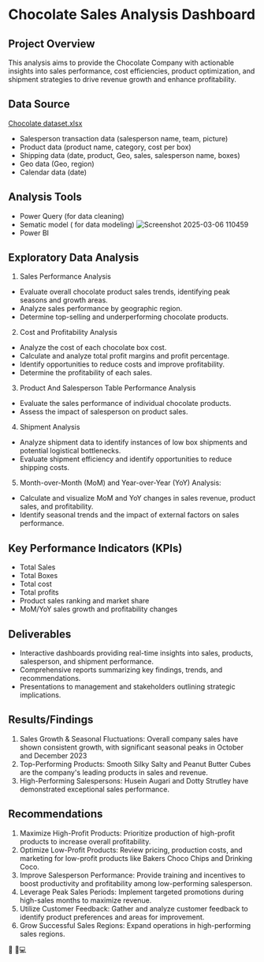 # Chocolate Sales Analysis Dashboard 

## Project Overview
This analysis aims to provide the Chocolate Company with actionable insights into sales performance, cost efficiencies, product optimization, and shipment strategies to drive revenue growth and enhance profitability.

## Data Source 
[Chocolate dataset.xlsx](https://github.com/user-attachments/files/19106246/Chocolate.dataset.xlsx)
- Salesperson transaction data (salesperson name, team, picture) 
- Product data (product name, category, cost per box)
- Shipping data (date, product, Geo, sales, salesperson name, boxes)
- Geo data (Geo, region)
- Calendar data (date)

## Analysis Tools
- Power Query (for data cleaning)
- Sematic model ( for data modeling)
![Screenshot 2025-03-06 110459](https://github.com/user-attachments/assets/83d4ea5e-6490-4ad6-839a-ad41a916f0f3)
- Power BI

## Exploratory Data Analysis

1. Sales Performance Analysis
- Evaluate overall chocolate product sales trends, identifying peak seasons and growth areas.
- Analyze sales performance by geographic region.
- Determine top-selling and underperforming chocolate products.

2. Cost and Profitability Analysis
- Analyze the cost of each chocolate box cost.
- Calculate and analyze total profit margins and profit percentage.
- Identify opportunities to reduce costs and improve profitability.
- Determine the profitability of each sales.
   
3. Product And Salesperson Table Performance Analysis
- Evaluate the sales performance of individual chocolate products.
- Assess the impact of salesperson on product sales.
 
4. Shipment Analysis
- Analyze shipment data to identify instances of low box shipments and potential logistical bottlenecks.
- Evaluate shipment efficiency and identify opportunities to reduce shipping costs.
   
5. Month-over-Month (MoM) and Year-over-Year (YoY) Analysis:
- Calculate and visualize MoM and YoY changes in sales revenue, product sales, and profitability.
- Identify seasonal trends and the impact of external factors on sales performance.

## Key Performance Indicators (KPIs)
- Total Sales
- Total Boxes
- Total cost  
- Total profits 
- Product sales ranking and market share
- MoM/YoY sales growth and profitability changes

## Deliverables
- Interactive dashboards providing real-time insights into sales, products, salesperson, and shipment performance.
- Comprehensive reports summarizing key findings, trends, and recommendations.
- Presentations to management and stakeholders outlining strategic implications.

## Results/Findings
1. Sales Growth & Seasonal Fluctuations: Overall company sales have shown consistent growth, with significant seasonal peaks in October and December 2023
2. Top-Performing Products: Smooth Silky Salty and Peanut Butter Cubes are the company's leading products in sales and revenue.
3. High-Performing Salespersons: Husein Augari and Dotty Strutley have demonstrated exceptional sales performance.

## Recommendations
1. Maximize High-Profit Products: Prioritize production of high-profit products to increase overall profitability.
2. Optimize Low-Profit Products: Review pricing, production costs, and marketing for low-profit products like Bakers Choco Chips and Drinking Coco.
3. Improve Salesperson Performance: Provide training and incentives to boost productivity and profitability among low-performing salesperson.
4. Leverage Peak Sales Periods: Implement targeted promotions during high-sales months to maximize revenue.
5. Utilize Customer Feedback: Gather and analyze customer feedback to identify product preferences and areas for improvement.
6. Grow Successful Sales Regions: Expand operations in high-performing sales regions.

🙂
🧭💻




